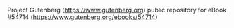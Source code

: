 Project Gutenberg (https://www.gutenberg.org) public repository for
eBook #54714 (https://www.gutenberg.org/ebooks/54714)
